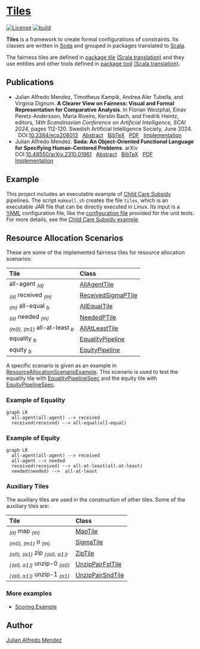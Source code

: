 <head>
  <script src="https://cdnjs.cloudflare.com/ajax/libs/mermaid/9.4.3/mermaid.min.js"> </script>
</head>


# [Tiles](https://julianmendez.github.io/tiles/)

[![License](https://img.shields.io/badge/License-Apache%202.0-blue.svg)][license]
[![build](https://github.com/julianmendez/tiles/workflows/Scala%20CI/badge.svg)][build-status]

**Tiles** is a framework to create formal configurations of constraints. Its classes are
written in [Soda][soda] and grouped in packages translated to
[Scala][scala].

The fairness tiles are defined in [package tile][package-tile]
[(Scala translation)][package-tile-scala] and they use entities and other tools defined in
[package tool][package-tool] [(Scala translation)][package-tool-scala].


## Publications

* <a id="MeKaAlDi2024"></a>
  Julian Alfredo Mendez, Timotheus Kampik, Andrea Aler Tubella, and Virginia Dignum. **A Clearer View on Fairness:
  Visual and Formal Representation for Comparative Analysis**. In Florian Westphal, Einav Peretz-Andersson, Maria
  Riveiro, Kerstin Bach, and Fredrik Heintz, editors, *14th Scandinavian Conference on Artificial Intelligence, SCAI
  2024*, pages 112-120. Swedish Artificial Intelligence Society, June 2024.
  &nbsp; DOI:[10.3384/ecp208013][tiles-doi]
  &nbsp; [Abstract][tiles-abstract]
  &nbsp; [BibTeX][tiles-bibtex]
  &nbsp; [PDF][tiles-pdf]
  &nbsp; [Implementation][tiles-impl]
* <a id="Me2023"></a>
  Julian Alfredo Mendez.
  **Soda: An Object-Oriented Functional Language for Specifying Human-Centered Problems**.
  arXiv
  &nbsp; DOI:[10.48550/arXiv.2310.01961][soda-doi]
  &nbsp; [Abstract][soda-abstract]
  &nbsp; [BibTeX][soda-bibtex]
  &nbsp; [PDF][soda-pdf]
  &nbsp; [Implementation][soda-impl]


## Example

This project includes an executable example of [Child Care Subsidy][ccs-example] pipelines.
The script `makeall.sh` creates the file `tiles`, which is an executable JAR file that can be
directly executed in Linux. Its input is a [YAML][yaml] configuration file, like the
[configuration file][test-yaml-conf] provided for the unit tests. For more details, see the
[Child Care Subsidy example][ccs-example].


## Resource Allocation Scenarios

These are some of the implemented fairness tiles for resource allocation scenarios:

| Tile                                                | Class                                    |
|:----------------------------------------------------|:-----------------------------------------|
| all-agent <sub>*(a)*</sub>                          | [AllAgentTile][AllAgentTile]             |
| <sub>*(a)*</sub> received <sub>*(m)*</sub>          | [ReceivedSigmaPTile][ReceivedSigmaPTile] |
| <sub>*(m)*</sub> all-equal <sub>*b*</sub>           | [AllEqualTile][AllEqualTile]             |
| <sub>*(a)*</sub> needed <sub>*(m)*</sub>            | [NeededPTile][NeededPTile]               |
| <sub>*(m0), (m1)*</sub> all-at-least <sub>*b*</sub> | [AllAtLeastTile][AllAtLeastTile]         |
| equality <sub>*b*</sub>                             | [EqualityPipeline][EqualityPipeline]     |
| equity <sub>*b*</sub>                               | [EquityPipeline][EquityPipeline]         |

A specific scenario is given as an example
in [ResourceAllocationScenarioExample][ResourceAllocationScenarioExample].
This scenario is used to test the equality tile
with [EqualityPipelineSpec][EqualityPipelineSpec]
and the equity tile
with [EquityPipelineSpec][EquityPipelineSpec].


### Example of Equality

```mermaid
graph LR
  all-agent(all-agent) --> received
  received(received) --> all-equal(all-equal)
```


### Example of Equity

```mermaid
graph LR
  all-agent(all-agent) --> received
  all-agent --> needed
  received(received) --> all-at-least(all-at-least)
  needed(needed) -->  all-at-least
```


### Auxiliary Tiles

The auxiliary tiles are used in the construction of other tiles. Some of the auxiliary tiles
are:

| Tile                                                                        | Class                                |
|:----------------------------------------------------------------------------|:-------------------------------------|
| <sub>*(a)*</sub> map <sub>*(m)*</sub>                                       | [MapTile][MapTile]                   |
| <sub>*(m0), (m1)*</sub> &sigma; <sub>*(m)*</sub>                            | [SigmaTile][SigmaTile]               |
| <sub>*(&alpha;0), (&alpha;1)*</sub> zip <sub>*(⟨&alpha;0, &alpha;1⟩)*</sub> | [ZipTile][ZipTile]                   |
| <sub>*(⟨&alpha;0, &alpha;1⟩)*</sub> unzip-0 <sub>*(&alpha;0)*</sub>         | [UnzipPairFstTile][UnzipPairFstTile] |
| <sub>*(⟨&alpha;0, &alpha;1⟩)*</sub> unzip-1 <sub>*(&alpha;1)*</sub>         | [UnzipPairSndTile][UnzipPairSndTile] |


### More examples

* [Scoring Example][scoring-example]


## Author

[Julian Alfredo Mendez][author]

[tiles-doi]: https://doi.org/10.3384/ecp208013

[tiles-abstract]: https://ecp.ep.liu.se/index.php/sais/article/view/1005

[tiles-bibtex]: https://julianmendez.github.io/tiles/bibtex-2024.html

[tiles-pdf]: https://ecp.ep.liu.se/index.php/sais/article/view/1005/913

[tiles-impl]: https://github.com/julianmendez/tiles

[soda-doi]: https://doi.org/10.48550/arXiv.2310.01961

[soda-abstract]: https://arxiv.org/abs/2310.01961

[soda-bibtex]: https://julianmendez.github.io/soda/bibtex-2023.html

[soda-pdf]: https://arxiv.org/pdf/2310.01961

[soda-impl]: https://github.com/julianmendez/soda

[author]: https://julianmendez.github.io

[license]: https://www.apache.org/licenses/LICENSE-2.0.txt

[build-status]: https://github.com/julianmendez/tiles/actions

[release-notes]: https://julianmendez.github.io/tiles/RELEASE-NOTES.html

[soda]: https://github.com/julianmendez/soda

[scala]: https://scala-lang.org

[yaml]: https://yaml.org

[package-tile]: https://github.com/julianmendez/tiles/tree/master/core/src/main/scala/soda/tiles/fairness/tile

[package-tile-scala]: https://github.com/julianmendez/tiles/blob/master/core/src/main/scala/soda/tiles/fairness/tile/Package.scala

[package-tool]: https://github.com/julianmendez/tiles/tree/master/core/src/main/scala/soda/tiles/fairness/tool

[package-tool-scala]: https://github.com/julianmendez/tiles/blob/master/core/src/main/scala/soda/tiles/fairness/tool/Package.scala

[AllAgentTile]: https://github.com/julianmendez/tiles/blob/master/core/src/main/scala/soda/tiles/fairness/tile/AllAgentTile.soda

[ReceivedSigmaPTile]: https://github.com/julianmendez/tiles/blob/master/core/src/main/scala/soda/tiles/fairness/tile/ReceivedSigmaPTile.soda

[AllEqualTile]: https://github.com/julianmendez/tiles/blob/master/core/src/main/scala/soda/tiles/fairness/tile/AllEqualTile.soda

[NeededPTile]: https://github.com/julianmendez/tiles/blob/master/core/src/main/scala/soda/tiles/fairness/tile/NeededPTile.soda

[AllAtLeastTile]: https://github.com/julianmendez/tiles/blob/master/core/src/main/scala/soda/tiles/fairness/tile/AllAtLeastTile.soda

[EqualityPipeline]: https://github.com/julianmendez/tiles/blob/master/core/src/main/scala/soda/tiles/fairness/pipeline/EqualityPipeline.soda

[EquityPipeline]: https://github.com/julianmendez/tiles/blob/master/core/src/main/scala/soda/tiles/fairness/pipeline/EquityPipeline.soda

[MapTile]: https://github.com/julianmendez/tiles/blob/master/core/src/main/scala/soda/tiles/fairness/tile/map/MapTile.soda

[SigmaTile]: https://github.com/julianmendez/tiles/blob/master/core/src/main/scala/soda/tiles/fairness/tile/SigmaTile.soda

[ZipTile]: https://github.com/julianmendez/tiles/blob/master/core/src/main/scala/soda/tiles/fairness/tile/ZipTile.soda

[UnzipPairFstTile]: https://github.com/julianmendez/tiles/blob/master/core/src/main/scala/soda/tiles/fairness/tile/UnzipPairFstTile.soda

[UnzipPairSndTile]: https://github.com/julianmendez/tiles/blob/master/core/src/main/scala/soda/tiles/fairness/tile/UnzipPairSndTile.soda

[ResourceAllocationScenarioExample]: https://github.com/julianmendez/tiles/blob/master/core/src/test/scala/soda/tiles/fairness/pipeline/ResourceAllocationScenarioExample.soda

[EqualityPipelineSpec]: https://github.com/julianmendez/tiles/blob/master/core/src/test/scala/soda/tiles/fairness/pipeline/EqualityPipelineSpec.soda

[EquityPipelineSpec]: https://github.com/julianmendez/tiles/blob/master/core/src/test/scala/soda/tiles/fairness/pipeline/EquityPipelineSpec.soda

[ccs-example]: https://julianmendez.github.io/tiles/ccs_example.html

[test-yaml-conf]: https://github.com/julianmendez/tiles/blob/master/examples/src/test/resources/example/example0.yaml

[scoring-example]: https://julianmendez.github.io/tiles/scoring_example.html

<script>
  window.mermaid.init(undefined, document.querySelectorAll('.language-mermaid'));
</script>


